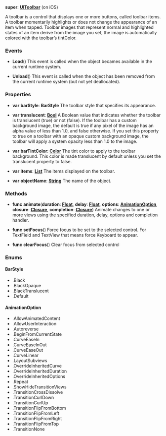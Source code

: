 **super**: **[UIToolbar](UIToolbar.md)** (on iOS)

A toolbar is a control that displays one or more buttons, called toolbar items. A toolbar momentarily highlights or does not change the appearance of an item when tapped. Toolbar images that represent normal and highlighted states of an item derive from the image you set, the image is automatically colored with the toolbar’s tintColor.

### Events

* **Load**()
This event is called when the object becames available in the current runtime system.

* **Unload**()
This event is called when the object has been removed from the current runtime system (but not yet deallocated).



### Properties

* **var** **barStyle**: **BarStyle**
The toolbar style that specifies its appearance.

* **var** **translucent**: **[Bool](../gravity/bool.md)**
A Boolean value that indicates whether the toolbar is translucent (true) or not (false). If the toolbar has a custom background image, the default is true if any pixel of the image has an alpha value of less than 1.0, and false otherwise. If you set this property to true on a toolbar with an opaque custom background image, the toolbar will apply a system opacity less than 1.0 to the image.

* **var** **barTintColor**: **[Color](Color.md)**
The tint color to apply to the toolbar background. This color is made translucent by default unless you set the translucent property to false.

* **var** **items**: **[List](../gravity/list.md)**
The items displayed on the toolbar.

* **var** **objectName**: **[String](../gravity/string.md)**
The name of the object.



### Methods

* **func** **animate**(**duration**: **[Float](../gravity/float.md)**, **delay**: **[Float](../gravity/float.md)**, **options**: **<a href="#_enum_AnimationOption">AnimationOption</a>**, **closure**: **[Closure](../gravity/closure.md)**, **completion**: **[Closure](../gravity/closure.md)**)
Animate changes to one or more views using the specified duration, delay, options and completion handler.

* **func** **setFocus**()
Force focus to be set to the selected control. For TextField and TextView that means force Keyboard to appear.

* **func** **clearFocus**()
Clear focus from selected control





### Enums

<div id="_enum_BarStyle"></div>

#### BarStyle
 * .Black
 * .BlackOpaque
 * .BlackTranslucent
 * .Default

<div id="_enum_AnimationOption"></div>

#### AnimationOption
 * .AllowAnimatedContent
 * .AllowUserInteraction
 * .Autoreverse
 * .BeginFromCurrentState
 * .CurveEaseIn
 * .CurveEaseInOut
 * .CurveEaseOut
 * .CurveLinear
 * .LayoutSubviews
 * .OverrideInheritedCurve
 * .OverrideInheritedDuration
 * .OverrideInheritedOptions
 * .Repeat
 * .ShowHideTransitionViews
 * .TransitionCrossDissolve
 * .TransitionCurlDown
 * .TransitionCurlUp
 * .TransitionFlipFromBottom
 * .TransitionFlipFromLeft
 * .TransitionFlipFromRight
 * .TransitionFlipFromTop
 * .TransitionNone



